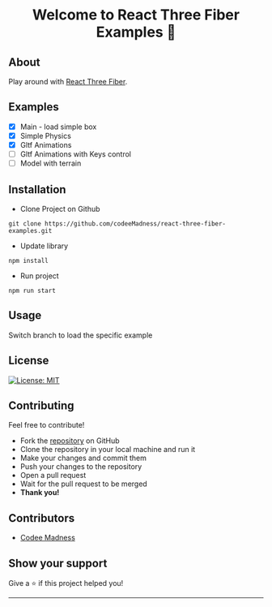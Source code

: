 <h1 align="center">Welcome to React Three Fiber Examples 👋</h1>  

## About
Play around with [React Three Fiber](https://github.com/pmndrs/react-three-fiber).

## Examples
* [x] Main - load simple box
* [x] Simple Physics
* [x] Gltf Animations
* [ ] Gltf Animations with Keys control
* [ ] Model with terrain

## Installation
* Clone Project on Github
```
git clone https://github.com/codeeMadness/react-three-fiber-examples.git
```
* Update library
```
npm install
```
* Run project
```
npm run start
```

## Usage
Switch branch to load the specific example

## License
<a href="/LICENSE"><img alt="License: MIT" src="https://img.shields.io/badge/License-MIT-yellow.svg" /></a>

## Contributing
Feel free to contribute!
- Fork the [repository](https://github.com/codeeMadness/react-three-fiber-examples) on GitHub
- Clone the repository in your local machine and run it
- Make your changes and commit them
- Push your changes to the repository
- Open a pull request
- Wait for the pull request to be merged
- **Thank you!** 

## Contributors
* [Codee Madness](https://github.com/codeeMadness)

## Show your support

Give a ⭐️ if this project helped you!

***